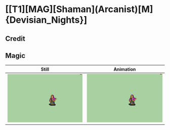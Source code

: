 # [\[T1\]\[MAG\]\[Shaman\]\(Arcanist\)\[M\]{Devisian_Nights}]

## Credit


	
## Magic

| Still | Animation |
| :---: | :-------: |
| ![Magic still](./Magic_000.png) | ![Magic animation](./Magic.gif) |
